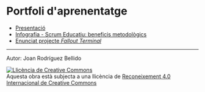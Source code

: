 Portfoli d'aprenentatge
=======================

* [Presentació](Presentacio.md)
* [Infografia - Scrum Educatiu: beneficis metodològics](Infografia-Scrum.md)
* [Enunciat projecte _Fallout Terminal_](ft.pdf)

---

Autor: Joan Rodríguez Bellido

<a rel="license" href="http://creativecommons.org/licenses/by/4.0/"><img alt="Llicència de Creative Commons" style="border-width:0" src="https://i.creativecommons.org/l/by/4.0/88x31.png" /></a><br />Aquesta obra està subjecta a una llicència de <a rel="license" href="http://creativecommons.org/licenses/by/4.0/">Reconeixement 4.0 Internacional de Creative Commons</a>